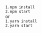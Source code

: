 <code>1.npm install</code>  
<code>2.npm start</code>  
or  
<code>1.yarn install</code>  
<code>2.yarn start</code>
